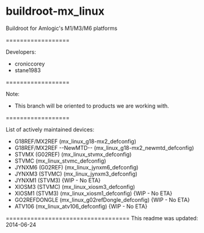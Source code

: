 buildroot-mx_linux
==================

Buildroot for Amlogic's M1/M3/M6 platforms

==================

Developers:
- croniccorey
- stane1983

==================

Note:
- This branch will be oriented to products we are working with.

==================

List of actively maintained devices:
- G18REF/MX2REF (mx_linux_g18-mx2_defconfig)
- G18REF/MX2REF --NewMTD-- (mx_linux_g18-mx2_newmtd_defconfig)
- STVMX (G02REF) (mx_linux_stvmx_defconfig)
- STVMC (mx_linux_stvmc_defconfig)
- JYNXM6 (G02REF) (mx_linux_jynxm6_defconfig)
- JYNXM3 (STVMC) (mx_linux_jynxm3_defconfig)
- JYNXM1 (STVM3) {WIP - No ETA}
- XIOSM3 (STVMC) (mx_linux_xiosm3_defconfig)
- XIOSM1 (STVM3) (mx_linux_xiosm1_defconfig) {WIP - No ETA}
- GO2REFDONGLE (mx_linux_g02refDongle_defconfig) {WIP - No ETA}
- ATV106 (mx_linux_atv106_defconfig) {WIP - No ETA}

===================================
This readme was updated: 2014-06-24
